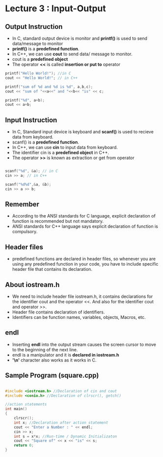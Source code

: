 # Lecture 3 : Input-Output

## Output Instruction
- In C, standard output device is monitor and **printf()** is used to send data/message to monitor
- **printf()** is a **predefined function**.
- In C++, we can use **cout** to send data/ message to monitor.
- cout is a **predefined object**
- The operator **<<** is called **insertion or put to** operator

```cpp
printf("Hello World!"); //in C
cout << "Hello World!"; // in C++

printf("sum of %d and %d is %d", a,b,c);
cout << "sum of "<<a<<" and "<<b<< "is" << c;

printf("%d", a+b);
cout << a+b;

```

## Input Instruction
- In C, Standard input device is keyboard and **scanf()** is used to recieve data from keyboard.
- scanf() is a **predefined function**.
- In C++, we can use **cin** to input data from keyboard.
- The identifier cin is a **predefined object** in C++.
- The operator **>>** is known as extraction or get from operator

```cpp

scanf("%d", &a); // in C
cin >> a; // in C++

scanf("%d%d",&a, &b);
cin >> a >> b;

```

## Remember
- According to the ANSI standards for C language, explicit declaration of function is recommended but not mandatory.
- ANSI standards for C++ language says explicit declaration of function is compulsory.

## Header files
- predefined functions are declared in header files, so whenever you are using any predefined function in your code, you have to include specific header file that contains its declaration.

## About iostream.h
- We need to include header file iostream.h, it contains declarations for the identifier cout and the operator <<. And also for the identifier cout and operator >>.
- Header file contains declaration of identifiers.
- Identifiers can be function names, variables, objects, Macros, etc.

## endl
- Inserting **endl** into the output stream causes the screen cursor to move to the beginning of the next line.
- endl is a manipulator and it is **declared in iostream.h**
- **'\n'** character also works as it works in C.

## Sample Program (square.cpp)
```cpp

#include <iostream.h> //Declaration of cin and cout
#include <conio.h> //Declaration of clrscr(), getch()

//action statements
int main()
{
	clrscr();
	int x; //Declaration after action statement
	cout << "Enter a Number : " << endl;
	cin >> x;
	int s = x*x; //Run-time / Dynamic Initializaton
	cout << "Square of" << x << "is" << s;
	return 0;
}
```
